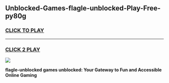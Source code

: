
## Unblocked-Games-flagle-unblocked-Play-Free-py80g
<h3>
<a href="https://premium76.site?title=flagle-unblocked&ref=18A1">CLICK TO PLAY</a></h3>
<hr>

<h3>
<a href="https://premium76.site?title=flagle-unblocked&ref=18A1">CLICK 2 PLAY</a>
  
</h3>

<a href="https://premium76.site?title=flagle-unblocked&ref=18A1"><img src="https://clearcache.store/games.png"></a>


**flagle-unblocked games unblocked: Your Gateway to Fun and Accessible Online Gaming**
